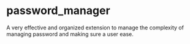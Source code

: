 # password_manager
A very effective and organized extension to manage the complexity of managing password and making sure a user ease.
